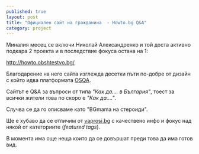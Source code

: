```yaml
---
published: true
layout: post
title: "Официален сайт на гражданина  - Howto.bg Q&A"
category: project
---
```


Миналия месец се включи Николай Александренко и той доста активно подкара 2 проекта и в последствие фокуса остана на 1:

http://howto.obshtestvo.bg/

Благодарение на него сайта изглежда десетки пъти по-добре от дизайн с който идва платформата [OSQA](http://www.osqa.net/).

Сайтът е Q&A за въпроси от типа _"Как да.... в България"_, тоест за всички жители това по скоро е _"Как да...."_.

Случва се да го описваме като "BGmama на стероиди".

Ще е хубаво да се отличим от [vaprosi.bg](http://vaprosi.bg/questions ) с качествено инфо и фокус над някой от категориите (_featured tags_).

В момента има още неща които да се довършат преди това да има готов вид.